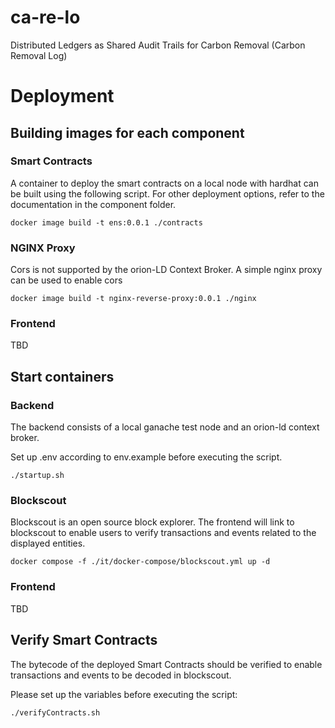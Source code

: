# ca-re-lo
Distributed Ledgers as Shared Audit Trails for Carbon Removal (Carbon Removal Log)


# Deployment

## Building images for each component

### Smart Contracts

A container to deploy the smart contracts on a local node with hardhat can be built using the following script. For other deployment options, refer to the documentation in the component folder.

```
docker image build -t ens:0.0.1 ./contracts
```

### NGINX Proxy

Cors is not supported by the orion-LD Context Broker. A simple nginx proxy can be used to enable cors

```
docker image build -t nginx-reverse-proxy:0.0.1 ./nginx
```

### Frontend

TBD

## Start containers

### Backend

The backend consists of a local ganache test node and an orion-ld context broker.

Set up .env according to env.example before executing the script.

```
./startup.sh
```

### Blockscout

Blockscout is an open source block explorer. The frontend will link to blockscout to enable users to verify transactions and events related to the displayed entities.

```
docker compose -f ./it/docker-compose/blockscout.yml up -d
```

### Frontend

TBD

## Verify Smart Contracts

The bytecode of the deployed Smart Contracts should be verified to enable transactions and events to be decoded in blockscout.

Please set up the variables before executing the script:

```
./verifyContracts.sh
```